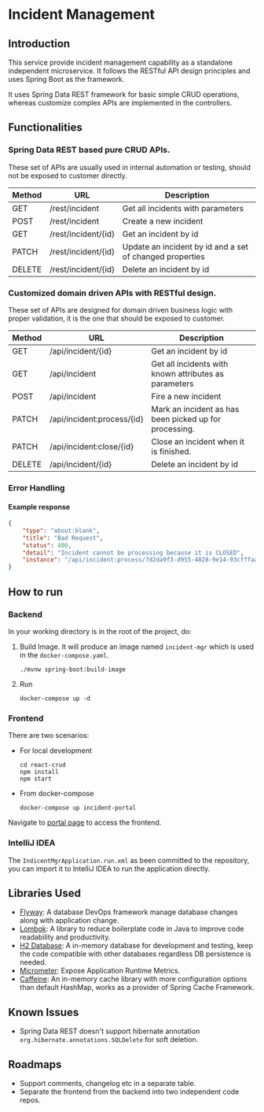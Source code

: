# Incident Management

## Introduction

This service provide incident management capability as a standalone independent microservice. 
It follows the RESTful API design principles and uses Spring Boot as the framework.

It uses Spring Data REST framework for basic simple CRUD operations, 
whereas customize complex APIs are implemented in the controllers.

## Functionalities

### Spring Data REST based pure CRUD APIs.

These set of APIs are usually used in internal automation or testing, should not be exposed to customer directly.

| Method | URL                 | Description                                                |
|--------|---------------------|------------------------------------------------------------|
| GET    | /rest/incident      | Get all incidents with parameters                          |
| POST   | /rest/incident      | Create a new incident                                      |
| GET    | /rest/incident/{id} | Get an incident by id                                      |
| PATCH  | /rest/incident/{id} | Update an incident by id and a set of changed properties   |
| DELETE | /rest/incident/{id} | Delete an incident by id                                   |

### Customized domain driven APIs with RESTful design.

These set of APIs are designed for domain driven business logic with proper validation, it is the one that should be exposed to customer.

| Method | URL                        | Description                                            |
|--------|----------------------------|--------------------------------------------------------|
| GET    | /api/incident/{id}         | Get an incident by id                                  |
| GET    | /api/incident              | Get all incidents with known attributes as parameters  |
| POST   | /api/incident              | Fire a new incident                                    |
| PATCH  | /api/incident:process/{id} | Mark an incident as has been picked up for processing. |
| PATCH  | /api/incident:close/{id}   | Close an incident when it is finished.                 |
| DELETE | /api/incident/{id}         | Delete an incident by id                               |

### Error Handling

#### Example response

```json
{
    "type": "about:blank",
    "title": "Bad Request",
    "status": 400,
    "detail": "Incident cannot be processing because it is CLOSED",
    "instance": "/api/incident:process/7d2da9f3-d955-4828-9e14-93cfffaa7d36"
}
```

## How to run

### Backend

In your working directory is in the root of the project, do:

1. Build Image. It will produce an image named `incident-mgr` which is used in the `docker-compose.yaml`.
    ```shell
    ./mvnw spring-boot:build-image
    ```
2. Run
    ```shell
    docker-compose up -d
    ```
   
### Frontend

There are two scenarios:

* For local development
   ```shell
   cd react-crud
   npm install
   npm start
   ```

* From docker-compose
   ```shell
   docker-compose up incident-portal
   ```

Navigate to [portal page](http://localhost:3000) to access the frontend.

### IntelliJ IDEA

The `IndicentMgrApplication.run.xml` as been committed to the repository, you can import it to IntelliJ IDEA to run the application directly.


## Libraries Used

* [Flyway](https://github.com/flyway/flyway): A database DevOps framework manage database changes along with application change.
* [Lombok](https://projectlombok.org/): A library to reduce boilerplate code in Java to improve code readability and productivity.
* [H2 Database](https://github.com/h2database/h2database): A in-memory database for development and testing, keep the code compatible with other databases regardless DB persistence is needed.
* [Micrometer](https://micrometer.io/): Expose Application Runtime Metrics.
* [Caffeine](https://github.com/ben-manes/caffeine): An in-memory cache library with more configuration options than default HashMap, works as a provider of Spring Cache Framework.

## Known Issues

* Spring Data REST doesn't support hibernate annotation `org.hibernate.annotations.SQLDelete` for soft deletion.

## Roadmaps

* Support comments, changelog etc in a separate table. 
* Separate the frontend from the backend into two independent code repos.
